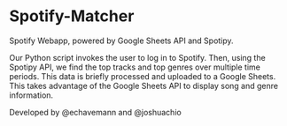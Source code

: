 # Spotify-Matcher

Spotify Webapp, powered by Google Sheets API and Spotipy.

Our Python script invokes the user to log in to Spotify. Then, using the Spotipy API, we find the top tracks and top genres over multiple time periods. This data is briefly processed and uploaded to a Google Sheets. This takes advantage of the Google Sheets API to display song and genre information. 

Developed by @echavemann and @joshuachio 
